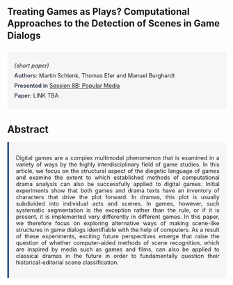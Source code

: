 
<style>    
    h2 {
        margin-top: 0;
        margin-bottom: 1.5rem;
        line-height: 1.3;
    }
    
    h3 {
        margin-top: 2rem;
        margin-bottom: 1rem;
        font-size: 1.4rem;
        font-weight:bold;
    }
    
    .metadata {
        background-color: rgba(96,24,67,0.03);
        padding: 1rem;
        font-size:0.8rem;
        border-radius: 6px;
        margin-bottom: 2rem;
    }
    
    .metadata p {
        margin: 0.5rem 0;
    }
    
    .abstract {
        text-align: justify;
        font-size:0.8rem;
        padding: 1rem;
        background-color: rgba(96,24,67,0.03);
        border-left: 4px solid #2c5282;
        border-radius: 0 6px 6px 0;
    }
    
    strong {
        color: #2d3748;
        font-weight: 600;
    }
</style>
<main role="main">
<h2>Treating Games as Plays? Computational Approaches to the Detection of Scenes in Game Dialogs</h2>

<section class="metadata">
<p style='font-size:0.8rem'><i>(short paper)</i></p>
<p><strong>Authors:</strong> Martin Schlenk, Thomas Efer and Manuel Burghardt</p>
<p><strong>Presented in</strong> <a href="/programme/#session8B">Session 8B: Popular Media</a></p>
<p><strong>Paper:</strong> LINK TBA</p>
</section>

<section>
<h3>Abstract</h3>
<div class="abstract">
<p>Digital games are a complex multimodal phenomenon that is examined in a variety of ways by the highly interdisciplinary field of game studies. In this article, we focus on the structural aspect of the diegetic language of games and examine the extent to which established methods of computational drama analysis can also be successfully applied to digital games. Initial experiments show that both games and drama texts have an inventory of characters that drive the plot forward. In dramas, this plot is usually subdivided into individual acts and scenes. In games, however, such systematic segmentation is the exception rather than the rule, or if it is present, it is implemented very differently in different games. In this paper, we therefore focus on exploring alternative ways of making scene-like structures in game dialogs identifiable with the help of computers. As a result of these experiments, exciting future perspectives emerge that raise the question of whether computer-aided methods of scene recognition, which are inspired by media such as games and films, can also be applied to classical dramas in the future in order to fundamentally question their historical-editorial scene classification.</p>
</div>
</section>
</main>